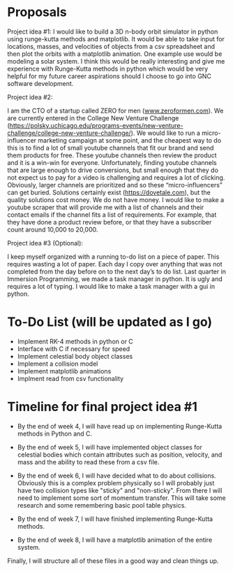 # Proposals

Project idea #1: 
I would like to build a 3D n-body orbit simulator in python using runge-kutta methods and matplotlib. It would be able to take input for locations, masses, and velocities of objects from a csv spreadsheet and then plot the orbits with a matplotlib animation. One example use would be modeling a solar system. I think this would be really interesting and give me experience with Runge-Kutta methods in python which would be very helpful for my future career aspirations should I choose to go into GNC software development.

Project idea #2:

I am the CTO of a startup called ZERO for men (www.zeroformen.com). We are currently entered in the College New Venture Challenge (https://polsky.uchicago.edu/programs-events/new-venture-challenge/college-new-venture-challenge/). We would like to run a micro-influencer marketing campaign at some point, and the cheapest way to do this is to find a lot of small youtube channels that fit our brand and send them products for free. These youtube channels then review the product and it is a win-win for everyone. Unfortunately, finding youtube channels that are large enough to drive conversions, but small enough that they do not expect us to pay for a video is challenging and requires a lot of clicking. Obviously, larger channels are prioritized and so these “micro-influencers” can get buried. Solutions certainly exist (https://dovetale.com), but the quality solutions cost money. We do not have money. I would like to make a youtube scraper that will provide me with a list of channels and their contact emails if the channel fits a list of requirements. For example, that they have done a product review before, or that they have a subscriber count around 10,000 to 20,000.

Project idea #3 (Optional):

I keep myself organized with a running to-do list on a piece of paper. This requires wasting a lot of paper. Each day I copy over anything that was not completed from the day before on to the next day’s to do list. Last quarter in Immersion Programming, we made a task manager in python. It is ugly and requires a lot of typing. I would like to make a task manager with a gui in python.

# To-Do List (will be updated as I go)

* Implement RK-4 methods in python or C
* Interface with C if necessary for speed
* Implement celestial body object classes
* Implement a collision model
* Implement matplotlib animations
* Implment read from csv functionality


# Timeline for final project idea #1

* By the end of week 4, I will have read up on implementing Runge-Kutta methods in Python and C.

* By the end of week 5, I will have implemented object classes for celestial bodies which contain attributes such as position, velocity, and mass and the ability to read these from a csv file.

* By the end of week 6, I will have decided what to do about collisions. Obviously this is a complex problem physically so I will probably just have two collision types like "sticky" and "non-sticky". From there I will need to implement some sort of momentum transfer. This will take some research and some remembering basic pool table physics.

* By the end of week 7, I will have finished implementing Runge-Kutta methods.

* By the end of week 8, I will have a matplotlib animation of the entire system.

Finally, I will structure all of these files in a good way and clean things up.









